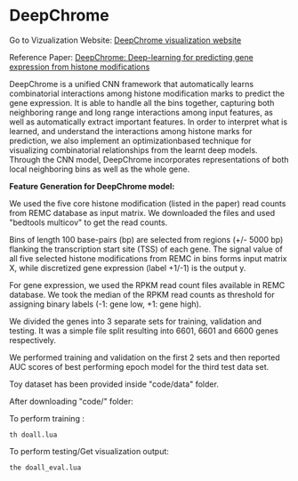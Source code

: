 # DeepChrome

Go to Vizualization Website: [DeepChrome visualization website](http://qdataw.cs.virginia.edu/)

Reference Paper: [DeepChrome: Deep-learning for predicting gene expression from histone modifications](http://bioinformatics.oxfordjournals.org/content/32/17/i639.abstract)

DeepChrome is a unified CNN framework that automatically learns combinatorial interactions among histone modification marks to predict the gene expression. It is able to handle all the bins together, capturing both neighboring range and long range interactions among input features, as well as automatically extract important features. In order to interpret what is learned, and understand the interactions among histone marks for prediction, we also implement an optimizationbased technique for visualizing combinatorial relationships from the
learnt deep models. Through the CNN model, DeepChrome incorporates representations of both local neighboring bins as well as the whole gene.

**Feature Generation for DeepChrome model:** 

We used the five core histone modification (listed in the paper) read counts from REMC database as input matrix. We downloaded the files and used "bedtools multicov" to get the read counts. 

Bins of length 100 base-pairs (bp) are selected from regions (+/- 5000 bp) flanking the transcription start site (TSS) of each gene. The signal value of all five selected histone modifications from REMC in bins forms input matrix X, while discretized gene expression (label +1/-1) is the output y.

For gene expression, we used the RPKM read count files available in REMC database. We took the median of the RPKM read counts as threshold for assigning binary labels (-1: gene low, +1: gene high). 

We divided the genes into 3 separate sets for training, validation and testing. It was a simple file split resulting into 6601, 6601 and 6600 genes respectively. 

We performed training and validation on the first 2 sets and then reported AUC scores of best performing epoch model for the third test data set. 

Toy dataset has been provided inside "code/data" folder.

After downloading "code/" folder:

To perform training : 
```
th doall.lua
```
To perform testing/Get visualization output: 
```
the doall_eval.lua
```
